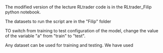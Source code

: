 The modified version of the lecture RLtrader code is in the RLtrader_Filip python notebook.

The datasets to run the script are in the "Filip" folder

TO switch from training to test configuration of the model, change the value of the variable "a" from "train" to "test".

Any dataset can be used for training and testing. We have used 
